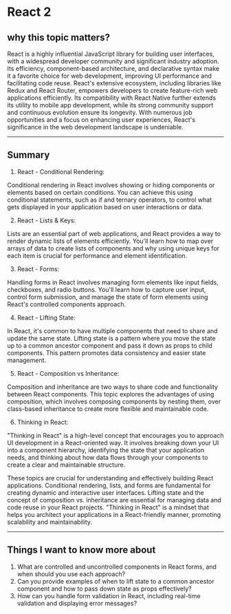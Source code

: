 # React 2

## why this topic matters?

React is a highly influential JavaScript library for building user interfaces, with a widespread developer community and significant industry adoption. Its efficiency, component-based architecture, and declarative syntax make it a favorite choice for web development, improving UI performance and facilitating code reuse. React's extensive ecosystem, including libraries like Redux and React Router, empowers developers to create feature-rich web applications efficiently. Its compatibility with React Native further extends its utility to mobile app development, while its strong community support and continuous evolution ensure its longevity. With numerous job opportunities and a focus on enhancing user experiences, React's significance in the web development landscape is undeniable.

---

## Summary

1. React - Conditional Rendering:

Conditional rendering in React involves showing or hiding components or elements based on certain conditions. You can achieve this using conditional statements, such as if and ternary operators, to control what gets displayed in your application based on user interactions or data.

2. React - Lists & Keys:

Lists are an essential part of web applications, and React provides a way to render dynamic lists of elements efficiently. You'll learn how to map over arrays of data to create lists of components and why using unique keys for each item is crucial for performance and element identification.

3. React - Forms:

Handling forms in React involves managing form elements like input fields, checkboxes, and radio buttons. You'll learn how to capture user input, control form submission, and manage the state of form elements using React's controlled components approach.

4. React - Lifting State:

In React, it's common to have multiple components that need to share and update the same state. Lifting state is a pattern where you move the state up to a common ancestor component and pass it down as props to child components. This pattern promotes data consistency and easier state management.

5. React - Composition vs Inheritance:

Composition and inheritance are two ways to share code and functionality between React components. This topic explores the advantages of using composition, which involves composing components by nesting them, over class-based inheritance to create more flexible and maintainable code.

6. Thinking in React:

"Thinking in React" is a high-level concept that encourages you to approach UI development in a React-oriented way. It involves breaking down your UI into a component hierarchy, identifying the state that your application needs, and thinking about how data flows through your components to create a clear and maintainable structure.

These topics are crucial for understanding and effectively building React applications. Conditional rendering, lists, and forms are fundamental for creating dynamic and interactive user interfaces. Lifting state and the concept of composition vs. inheritance are essential for managing data and code reuse in your React projects. "Thinking in React" is a mindset that helps you architect your applications in a React-friendly manner, promoting scalability and maintainability.

---

## Things I want to know more about

1.  What are controlled and uncontrolled components in React forms, and when should you use each approach?
2. Can you provide examples of when to lift state to a common ancestor component and how to pass down state as props effectively?
3. How can you handle form validation in React, including real-time validation and displaying error messages?
